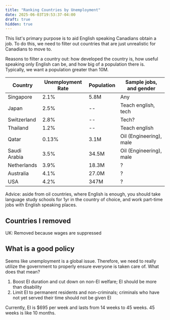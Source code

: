 ```yaml
---
title: "Ranking Countries by Unemployment"
date: 2025-06-03T19:53:37-04:00
draft: true
hidden: true
---
```


This list's primary purpose is to aid English speaking Canadians obtain a job. To do this, we need to filter out countries that are just unrealistic for Canadians to move to.

Reasons to filter a country out: how developed the country is, how useful speaking only English can be, and how big of a population there is. Typically, we want a population greater than 10M.

Country | Unemployment Rate | Population | Sample jobs, and gender
-- | -- | -- | --
Singapore | 2.1% | 5.8M | Any
Japan | 2.5% | -- |  Teach english, tech
Switzerland | 2.8% | -- | Tech?
Thailand | 1.2% | -- | Teach english
Qatar | 0.13% | 3.1M | Oil (Engineering), male
Saudi Arabia | 3.5% | 34.5M | Oil (Engineering), male
Netherlands | 3.9% | 18.3M | ?
Australia | 4.1% | 27.0M | ?
USA | 4.2% | 347M | ?

Advice: aside from oil countries, where English is enough, you should take language study schools for 1yr in the country of choice, and work part-time jobs with English speaking places.

## Countries I removed

UK: Removed because wages are suppressed

## What is a good policy

Seems like unemployment is a global issue. Therefore, we need to really utilize the government to properly ensure everyone is taken care of. What does that mean?

1. Boost EI duration and cut down on non-EI welfare; EI should be more than disability
2. Limit EI to permanent residents and non-criminals; criminals who have not yet served their time should not be given EI

Currently, EI is $695 per week and lasts from 14 weeks to 45 weeks. 45 weeks is like 10 months.
